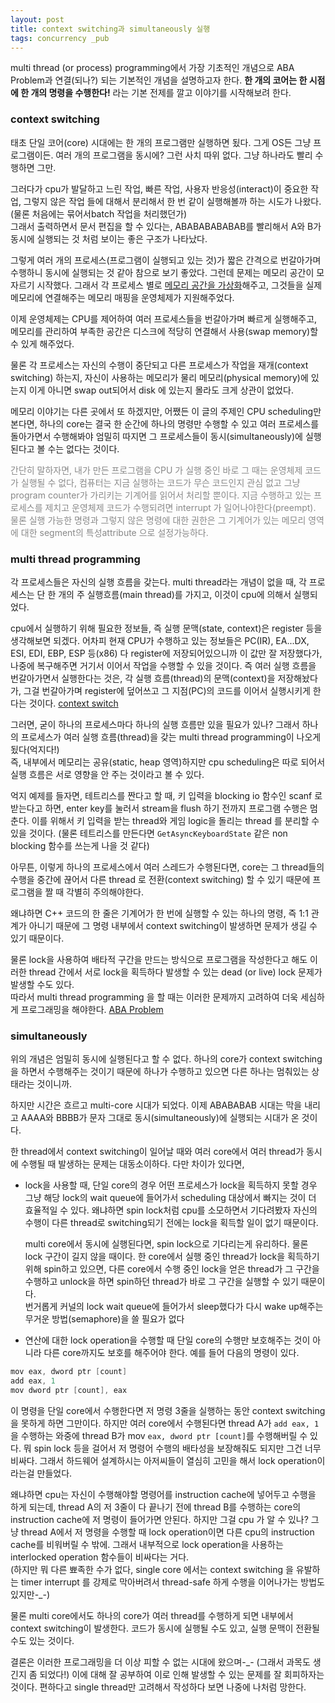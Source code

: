 ```yaml
---
layout: post
title: context switching과 simultaneously 실행
tags: concurrency _pub
---
```


multi thread (or process) programming에서 가장 기초적인 개념으로 ABA Problem과 연결(되나?) 되는 기본적인 개념을 설명하고자 한다. **한 개의 코어는 한 시점에 한 개의 명령을 수행한다!** 라는 기본 전제를 깔고 이야기를 시작해보려 한다.

### context switching ###

태초 단일 코어(core) 시대에는 한 개의 프로그램만 실행하면 됬다. 그게 OS든 그냥 프로그램이든. 여러 개의 프로그램을 동시에? 그런 사치 따위 없다. 그냥 하나라도 빨리 수행하면 그만.

그러다가 cpu가 발달하고 느린 작업, 빠른 작업, 사용자 반응성(interact)이 중요한 작업, 그렇지 않은 작업 들에 대해서 분리해서 한 번 같이 실행해볼까 하는 시도가 나왔다. (물론 처음에는 묶어서batch 작업을 처리했던가)  
그래서 출력하면서 문서 편집을 할 수 있다는, ABABABABABAB를 빨리해서 A와 B가 동시에 실행되는 것 처럼 보이는 좋은 구조가 나타났다.

그렇게 여러 개의 프로세스(프로그램이 실행되고 있는 것)가 짧은 간격으로 번갈아가며 수행하니 동시에 실행되는 것 같아 참으로 보기 좋았다. 그런데 문제는 메모리 공간이 모자르기 시작했다. 그래서 각 프로세스 별로 [메모리 공간을 가상화](http://en.wikipedia.org/wiki/Virtual_memory)해주고, 그것들을 실제 메모리에 연결해주는 메모리 매핑을 운영체제가 지원해주었다.

이제 운영체제는 CPU를 제어하여 여러 프로세스들을 번갈아가며 빠르게 실행해주고, 메모리를 관리하여 부족한 공간은 디스크에 적당히 연결해서 사용(swap memory)할 수 있게 해주었다.

물론 각 프로세스는 자신의 수행이 중단되고 다른 프로세스가 작업을 재개(context switching) 하는지, 자신이 사용하는 메모리가 물리 메모리(physical memory)에 있는지 이게 아니면 swap out되어서 disk 에 있는지 몰라도 크게 상관이 없었다.

메모리 이야기는 다른 곳에서 또 하겠지만, 어쨌든 이 글의 주제인 CPU scheduling만 본다면, 하나의 core는 결국 한 순간에 하나의 명령만 수행할 수 있고 여러 프로세스를 돌아가면서 수행해봐야 엄밀히 따지면 그 프로세스들이 동시(simultaneously)에 실행된다고 볼 수는 없다는 것이다.

<span style="color: #888;">간단히 말하자면, 내가 만든 프로그램을 CPU 가 실행 중인 바로 그 때는 운영체제 코드가 실행될 수 없다, 컴퓨터는 지금 실행하는 코드가 무슨 코드인지 관심 없고 그냥 program counter가 가리키는 기계어를 읽어서 처리할 뿐이다. 지금 수행하고 있는 프로세스를 제치고 운영체제 코드가 수행되려면 interrupt 가 일어나야한다(preempt). 물론 실행 가능한 명령과 그렇지 않은 명령에 대한 권한은 그 기계어가 있는 메모리 영역에 대한 segment의 특성attribute 으로 설정가능하다.</span>

### multi thread programming ###

각 프로세스들은 자신의 실행 흐름을 갖는다. multi thread라는 개념이 없을 때, 각 프로세스는 단 한 개의 주 실행흐름(main thread)를 가지고, 이것이 cpu에 의해서 실행되었다.

cpu에서 실행하기 위해 필요한 정보들, 즉 실행 문맥(state, context)은 register 등을 생각해보면 되겠다. 어차피 현재 CPU가 수행하고 있는 정보들은 PC(IR), EA...DX, ESI, EDI, EBP, ESP 등(x86) 다 register에 저장되어있으니까 이 값만 잘 저장했다가, 나중에 복구해주면 거기서 이어서 작업을 수행할 수 있을 것이다. 즉 여러 실행 흐름을 번갈아가면서 실행한다는 것은, 각 실행 흐름(thread)의 문맥(context)을 저장해놨다가, 그걸 번갈아가며 register에 덮어쓰고 그 지점(PC)의 코드를 이어서 실행시키게 한다는 것이다. [context switch](http://en.wikipedia.org/wiki/Context_switch)

그러면, 굳이 하나의 프로세스마다 하나의 실행 흐름만 있을 필요가 있나? 그래서 하나의 프로세스가 여러 실행 흐름(thread)을 갖는 multi thread programming이 나오게 됬다(억지다!)  
즉, 내부에서 메모리는 공유(static, heap 영역)하지만 cpu scheduling은 따로 되어서 실행 흐름은 서로 영향을 안 주는 것이라고 볼 수 있다.

억지 예제를 들자면, 테트리스를 짠다고 할 때, 키 입력을 blocking io 함수인 scanf 로 받는다고 하면, enter key를 눌러서 stream을 flush 하기 전까지 프로그램 수행은 멈춘다. 이를 위해서 키 입력을 받는 thread와 게임 logic을 돌리는 thread 를 분리할 수 있을 것이다.
(물론 테트리스를 만든다면 `GetAsyncKeyboardState` 같은 non blocking 함수를 쓰는게 나을 것 같다)

아무튼, 이렇게 하나의 프로세스에서 여러 스레드가 수행된다면, core는 그 thread들의 수행을 중간에 끊어서 다른 thread 로 전환(context switching) 할 수 있기 때문에 프로그램을 짤 때 각별히 주의해야한다.

왜냐하면 C++ 코드의 한 줄은 기계어가 한 번에 실행할 수 있는 하나의 명령, 즉 1:1 관계가 아니기 때문에 그 명령 내부에서 context switching이 발생하면 문제가 생길 수 있기 때문이다.

물론 lock을 사용하여 배타적 구간을 만드는 방식으로 프로그램을 작성한다고 해도 이러한 thread 간에서 서로 lock을 획득하다 발생할 수 있는 dead (or live) lock 문제가 발생할 수도 있다.  
따라서 multi thread programming 을 할 때는 이러한 문제까지 고려하여 더욱 세심하게 프로그래밍을 해야한다. [ABA Problem](http://en.wikipedia.org/wiki/ABA_problem)

### simultaneously ###

위의 개념은 엄밀히 동시에 실행된다고 할 수 없다. 하나의 core가 context switching을 하면서 수행해주는 것이기 때문에 하나가 수행하고 있으면 다른 하나는 멈춰있는 상태라는 것이니까.

하지만 시간은 흐르고 multi-core 시대가 되었다. 이제 ABABABAB 시대는 막을 내리고 AAAA와 BBBB가 문자 그대로 동시(simultaneously)에 실행되는 시대가 온 것이다.

한 thread에서 context switching이 일어날 때와 여러 core에서 여러 thread가 동시에 수행될 때 발생하는 문제는 대동소이하다. 다만 차이가 있다면,

* lock을 사용할 때, 단일 core의 경우 어떤 프로세스가 lock을 획득하지 못할 경우 그냥 해당 lock의 wait queue에 들어가서 scheduling 대상에서 빠지는 것이 더 효율적일 수 있다. 왜냐하면 spin lock처럼 cpu를 소모하면서 기다려봤자 자신의 수행이 다른 thread로 switching되기 전에는 lock을 획득할 일이 없기 때문이다.  
  
  multi core에서 동시에 실행된다면, spin lock으로 기다리는게 유리하다. 물론 lock 구간이 길지 않을 때이다. 한 core에서 실행 중인 thread가 lock을 획득하기 위해 spin하고 있으면, 다른 core에서 수행 중인 lock을 얻은 thread가 그 구간을 수행하고 unlock을 하면 spin하던 thread가 바로 그 구간을 실행할 수 있기 때문이다.  
번거롭게 커널의 lock wait queue에 들어가서 sleep했다가 다시 wake up해주는 무거운 방법(semaphore)을 쓸 필요가 없다

* 연산에 대한 lock operation을 수행할 때 단일 core의 수행만 보호해주는 것이 아니라 다른 core까지도 보호를 해주어야 한다. 예를 들어 다음의 명령이 있다.

```cpp
mov eax, dword ptr [count]
add eax, 1
mov dword ptr [count], eax
```

이 명령을 단일 core에서 수행한다면 저 명령 3줄을 실행하는 동안 context switching을 못하게 하면 그만이다. 하지만 여러 core에서 수행된다면 thread A가 `add eax, 1`을 수행하는 와중에 thread B가 mov `eax, dword ptr [count]`를 수행해버릴 수 있다.
뭐 spin lock 등을 걸어서 저 명령어 수행의 배타성을 보장해줘도 되지만 그건 너무 비싸다. 그래서 하드웨어 설계하시는 아저씨들이 열심히 고민을 해서 lock operation이라는걸 만들었다.

왜냐하면 cpu는 자신이 수행해야할 명령어를 instruction cache에 넣어두고 수행을 하게 되는데, thread A의 저 3줄이 다 끝나기 전에 thread B를 수행하는 core의 instruction cache에 저 명령이 들어가면 안된다. 하지만 그걸 cpu 가 알 수 있나? 그냥 thread A에서 저 명령을 수행할 때 lock operation이면 다른 cpu의 instruction cache를 비워버릴 수 밖에. 그래서 내부적으로 lock operation을 사용하는 interlocked operation 함수들이 비싸다는 거다.  
(하지만 뭐 다른 뾰족한 수가 없다, single core 에서는 context switching 을 유발하는 timer interrupt 를 강제로 막아버려서 thread-safe 하게 수행을 이어나가는 방법도 있지만-_-)

물론 multi core에서도 하나의 core가 여러 thread를 수행하게 되면 내부에서 context switching이 발생한다. 코드가 동시에 실행될 수도 있고, 실행 문맥이 전환될 수도 있는 것이다.

결론은 이러한 프로그래밍을 더 이상 피할 수 없는 시대에 왔으며-_- (그래서 과목도 생긴지 좀 되었다!)  이에 대해 잘 공부하여 이로 인해 발생할 수 있는 문제를 잘 회피하자는 것이다. 편하다고 single thread만 고려해서 작성하다 보면 나중에 나처럼 망한다.